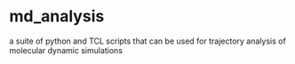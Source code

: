 # md_analysis
a suite of python and TCL scripts that can be used for trajectory analysis of molecular dynamic simulations
